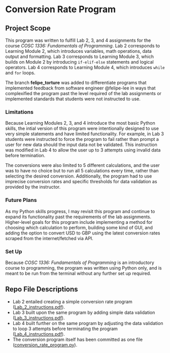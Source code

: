 # Conversion Rate Program

## Project Scope
This program was written to fulfill Lab 2, 3, and 4 assignments for the course *COSC 1336: Fundamentals of Programming*. Lab 2 corresponds to Learning Module 2, which introduces variables, math operations, data output and formatting. Lab 3 corresponds to Learning Module 3, which builds on Module 2 by introducing `if-elif-else` statements and logical operators. Lab 4 corresponds to Learning Module 4, which introduces `while` and `for` loops.

The branch **felipe_torture** was added to differentiate programs that implemented feedback from software engineer @felipe-lee in ways that complexified the program past the level required of the lab assignments or implemented standards that students were not instructed to use.

### Limitations
Because Learning Modules 2, 3, and 4 introduce the most basic Python skills, the intial version of this program were intentionally designed to use very simple statements and have limited functionality. For example, in Lab 3 students were instructed to force the program to fail rather than prompt a user for new data should the input data not be validated. This instruction was modified in Lab 4 to allow the user up to 3 attempts using invalid data before termination. 

The conversions were also limited to 5 different calculations, and the user was to have no choice but to run all 5 calculations every time, rather than selecting the desired conversion. Additionally, the program had to use imprecise conversion rates and specific thresholds for data validation as provided by the instructor.

### Future Plans
As my Python skills progress, I may revisit this program and continue to expand its functionality past the requirements of the lab assignments. Higher-level goals for this program include implementing a method for choosing which calculation to perform, building some kind of GUI, and adding the option to convert USD to GBP using the latest conversion rates scraped from the internet/fetched via API.

### Set Up
Because *COSC 1336: Fundamentals of Programming* is an introductory course to programming, the program was written using Python only, and is meant to be run from the terminal without any further set up required.

## Repo File Descriptions
- Lab 2 entailed creating a simple conversion rate program ([Lab_2_instructions.pdf](https://github.com/emnharris/COSC-1336/blob/master/conversion_rate_program/Lab_2_instructions.pdf)). 
- Lab 3 built upon the same program by adding simple data validation ([Lab_3_instructions.pdf](https://github.com/emnharris/COSC-1336/blob/master/conversion_rate_program/Lab_3_instructions.pdf)).
- Lab 4 built further on the same program by adjusting the data validation to loop 3 attempts before terminating the program ([Lab_4_instructions.pdf](https://github.com/emnharris/COSC-1336/blob/master/conversion_rate_program/Lab_4_instructions.pdf)).
- The conversion program itself has been committed as one file ([conversion_rate_program.py](https://github.com/emnharris/COSC-1336/blob/master/conversion_rate_program/conversion_rate_program.py)).

